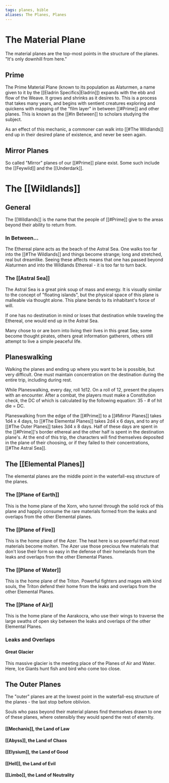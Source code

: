 ```yaml
---
tags: planes, bible
aliases: The Planes, Planes
---
```

# The Material Plane
The material planes are the top-most points in the structure of the planes. "It's only downhill from here."
## Prime
The Prime Material Plane (known to its population as Alaturmen, a name given to it by the [[Eladrin Specifics|Eladrin]]) expands with the ebb and flow of the Weave. It grows and shrinks as it desires to. This is a process that takes many years, and begins with sentient creatures exploring and quickens with mapping of the "film layer" in between [[#Prime]] and other planes. This is known as the [[#In Between]] to scholars studying the subject.

As an effect of this mechanic, a commoner can walk into [[#The Wildlands]] end up in their desired plane of existence, and never be seen again.

## Mirror Planes
So called "Mirror" planes of our [[#Prime]] plane exist. Some such include the [[Feywild]] and the [[Underdark]].

# The [[Wildlands]]
## General
The [[Wildlands]] is the name that the people of [[#Prime]] give to the areas beyond their ability to return from. 

### In Between...
The Ethereal plane acts as the beach of the Astral Sea. One walks too far into the [[#The Wildlands]] and things become strange; long and stretched, real but dreamlike. Seeing these affects means that one has passed beyond Alaturmen and into the Wildlands Ethereal - it is too far to turn back.

### The [[Astral Sea]]
The Astral Sea is a great pink soup of mass and energy. It is visually similar to the concept of "floating islands", but the physical space of this plane is malleable via thought alone. This plane bends to its inhabitant's force of will.

If one has no destination in mind or loses that destination while traveling the Ethereal, one would end up in the Astral Sea. 

Many chose to or are born into living their lives in this great Sea; some become thought pirates, others great information gatherers, others still attempt to live a simple peaceful life. 

## Planeswalking

Walking the planes and ending up where you want to be is possible, but very difficult. One must maintain concentration on the destination during the entire trip, including during rest. 

While Planeswalking, every day, roll 1d12. On a roll of 12, present the players with an encounter. After a combat, the players must make a Constitution check, the DC of which is calculated by the following equation: 35 - # of hit die = DC.

Planeswalking from the edge of the [[#Prime]] to a [[#Mirror Planes]] takes 1d4 x 4 days, to [[#The Elemental Planes]] takes 2d4 x 6 days, and to any of [[#The Outer Planes]] takes 3d4 x 8 days. Half of these days are spent in the [[#Prime]]'s border ethereal and the other half is spent in the destination plane's. At the end of this trip, the characters will find themselves deposited in the plane of their choosing, or if they failed to their concentrations, [[#The Astral Sea]]. 


## The [[Elemental Planes]]
The elemental planes are the middle point in the waterfall-esq structure of the planes. 

### The [[Plane of Earth]]
This is the home plane of the Xorn, who tunnel through the solid rock of this plane and happily consume the rare materials formed from the leaks and overlaps from the other Elemental planes.

### The [[Plane of Fire]]
This is the home plane of the Azer. The heat here is so powerful that most materials become molten. The Azer use those precious few materials that don't lose their form so easy in the defense of their homelands from the leaks and overlaps from the other Elemental Planes.

### The [[Plane of Water]]
This is the home plane of the Triton. Powerful fighters and mages with kind souls, the Triton defend their home from the leaks and overlaps from the other Elemental Planes.

### The [[Plane of Air]]
This is the home plane of the Aarakocra, who use their wings to traverse the large swaths of open sky between the leaks and overlaps of the other Elemental Planes.

### Leaks and Overlaps
#### Great Glacier
This massive glacier is the meeting place of the Planes of Air and Water. Here, Ice Giants hunt fish and bird who come too close.


## The Outer Planes
The "outer" planes are at the lowest point in the waterfall-esq structure of the planes - the last stop before oblivion.

Souls who pass beyond their material planes find themselves drawn to one of these planes, where ostensibly they would spend the rest of eternity.

#### [[Mechanis]], the Land of Law

#### [[Abyss]], the Land of Chaos

#### [[Elysium]], the Land of Good

#### [[Hell]], the Land of Evil

#### [[Limbo]], the Land of Neutrality